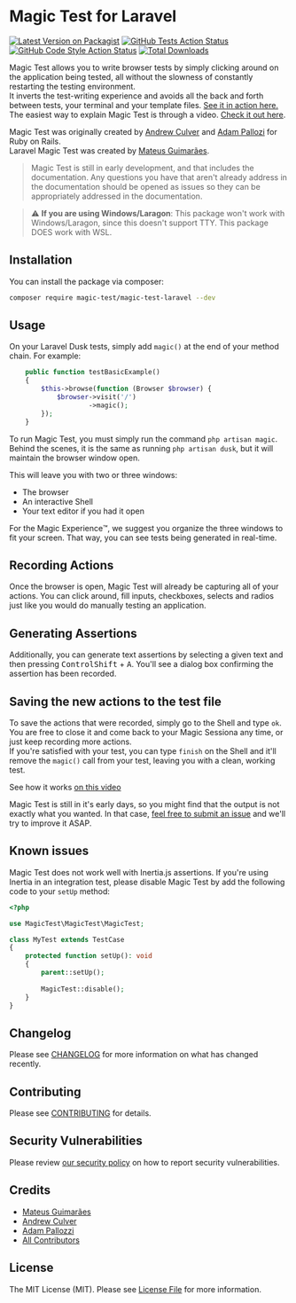 # Magic Test for Laravel

[![Latest Version on Packagist](https://img.shields.io/packagist/v/magic-test/magic-test-laravel.svg?style=flat-square)](https://packagist.org/packages/magic-test/magic-test-laravel)
[![GitHub Tests Action Status](https://img.shields.io/github/workflow/status/magic-test/magic-test-laravel/run-tests?label=tests)](https://github.com/magic-test/magic-test-laravel/actions?query=workflow%3ATests+branch%3Amaster)
[![GitHub Code Style Action Status](https://img.shields.io/github/workflow/status/magic-test/magic-test-laravel/Check%20&%20fix%20styling?label=code%20style)](https://github.com/magic-test/magic-test-laravel/actions?query=workflow%3A"Check+%26+fix+styling"+branch%3Amaster)
[![Total Downloads](https://img.shields.io/packagist/dt/magic-test/magic-test-laravel.svg?style=flat-square)](https://packagist.org/packages/magic-test/magic-test-laravel)

Magic Test allows you to write browser tests by simply clicking around on the application being tested, all without the slowness of constantly restarting the testing environment.  
It inverts the test-writing experience and avoids all the back and forth between tests, your terminal and your template files. [See it in action here.](https://twitter.com/mateusjatenee/status/1368905554790334464)  
The easiest way to explain Magic Test is through a video. [Check it out here](https://twitter.com/mateusjatenee/status/1368905554790334464).

Magic Test was originally created by [Andrew Culver](http://twitter.com/andrewculver) and [Adam Pallozi](https://twitter.com/adampallozzi) for Ruby on Rails.   
Laravel Magic Test was created by [Mateus Guimarães](https://twitter.com/mateusjatenee).  

> Magic Test is still in early development, and that includes the documentation. Any questions you have that aren't already address in the documentation should be opened as issues so they can be appropriately addressed in the documentation.

> :warning: **If you are using Windows/Laragon**: This package won't work with Windows/Laragon, since this doesn't support TTY. This package DOES work with WSL.

## Installation

You can install the package via composer:

```bash
composer require magic-test/magic-test-laravel --dev
``` 

## Usage   
On your Laravel Dusk tests, simply add `magic()` at the end of your method chain. For example:  

```php
    public function testBasicExample()
    {
        $this->browse(function (Browser $browser) {
            $browser->visit('/')
                    ->magic();
        });
    }
```    

To run Magic Test, you must simply run the command `php artisan magic`. Behind the scenes, it is the same as running `php artisan dusk`, but it will maintain the browser window open.  

This will leave you with two or three windows:  
- The browser
- An interactive Shell
- Your text editor if you had it open    

For the Magic Experience™️, we suggest you organize the three windows to fit your screen. That way, you can see tests being generated in real-time.

## Recording Actions  
Once the browser is open, Magic Test will already be capturing all of your actions. You can click around, fill inputs, checkboxes, selects and radios just like you would do manually testing an application.   

## Generating Assertions  
Additionally, you can generate text assertions by selecting a given text and then pressing <kbd>Control</kbd><kbd>Shift</kbd> + <kbd>A</kbd>. You'll see a dialog box confirming the assertion has been recorded.  

## Saving the new actions to the test file   
To save the actions that were recorded, simply go to the Shell and type `ok`. You are free to close it and come back to your Magic Sessiona any time, or just keep recording more actions.  
If you're satisfied with your test, you can type `finish` on the Shell and it'll remove the `magic()` call from your test, leaving you with a clean, working test.  

See how it works [on this video](https://twitter.com/mateusjatenee/status/1368905554790334464)

Magic Test is still in it's early days, so you might find that the output is not exactly what you wanted. In that case, [feel free to submit an issue](https://github.com/magic-test/magic-test-laravel/issues/new) and we'll try to improve it ASAP.

## Known issues   

Magic Test does not work well with Inertia.js assertions. If you're using Inertia in an integration test, please disable Magic Test by add the following code to your `setUp` method:   

```php
<?php

use MagicTest\MagicTest\MagicTest;

class MyTest extends TestCase
{
    protected function setUp(): void
    {
        parent::setUp();
        
        MagicTest::disable();
    }
}
```

## Changelog

Please see [CHANGELOG](CHANGELOG.md) for more information on what has changed recently.

## Contributing

Please see [CONTRIBUTING](.github/CONTRIBUTING.md) for details.

## Security Vulnerabilities

Please review [our security policy](../../security/policy) on how to report security vulnerabilities.

## Credits

- [Mateus Guimarães](https://twitter.com/mateusjatenee)
- [Andrew Culver](http://twitter.com/andrewculver)
- [Adam Pallozzi](https://twitter.com/adampallozzi)
- [All Contributors](../../contributors)

## License

The MIT License (MIT). Please see [License File](LICENSE.md) for more information.
